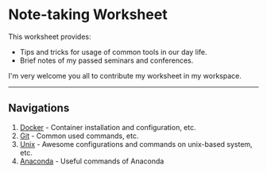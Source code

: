 # Note-taking Worksheet

This worksheet provides:

- Tips and tricks for usage of common tools in our day life.
- Brief notes of my passed seminars and conferences.

I'm very welcome you all to contribute my worksheet in my workspace.

---

## Navigations

1. [Docker][1] - Container installation and configuration, etc.
2. [Git][2] - Common used commands, etc.
3. [Unix][3] - Awesome configurations and commands on unix-based system, etc.
4. [Anaconda][4] - Useful commands of Anaconda

[1]: docker.md
[2]: git.md
[3]: unix.md
[4]: anaconda.md
